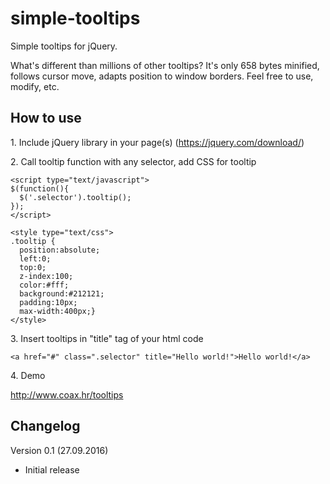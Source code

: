 simple-tooltips
========================

Simple tooltips for jQuery.

What's different than millions of other tooltips? It's only 658 bytes minified, follows cursor move, adapts position to window borders. Feel free to use, modify, etc.

How to use
-----
1\. Include jQuery library in your page(s) (https://jquery.com/download/)

2\. Call tooltip function with any selector, add CSS for tooltip
```
<script type="text/javascript">
$(function(){
  $('.selector').tooltip();
});
</script>

<style type="text/css">
.tooltip {
  position:absolute;
  left:0;
  top:0;
  z-index:100;
  color:#fff;
  background:#212121;
  padding:10px;
  max-width:400px;}
</style>
```

3\. Insert tooltips in "title" tag of your html code
```
<a href="#" class=".selector" title="Hello world!">Hello world!</a>
```

4\. Demo

http://www.coax.hr/tooltips

Changelog
-----
Version 0.1 (27.09.2016)
- Initial release
